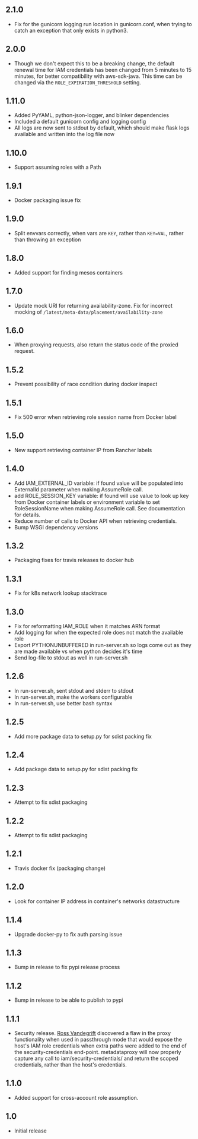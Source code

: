 ## 2.1.0

* Fix for the gunicorn logging run location in gunicorn.conf, when trying to catch an exception that only exists in python3.

## 2.0.0

* Though we don't expect this to be a breaking change, the default renewal time for IAM credentials has been changed from 5 minutes to 15 minutes, for better compatibility with aws-sdk-java. This time can be changed via the `ROLE_EXPIRATION_THRESHOLD` setting.

## 1.11.0

* Added PyYAML, python-json-logger, and blinker dependencies
* Included a default gunicorn config and logging config
* All logs are now sent to stdout by default, which should make flask logs available and written into the log file now

## 1.10.0

* Support assuming roles with a Path

## 1.9.1

* Docker packaging issue fix

## 1.9.0

* Split envvars correctly, when vars are `KEY`, rather than `KEY=VAL`, rather than throwing an exception

## 1.8.0

* Added support for finding mesos containers

## 1.7.0

* Update mock URI for returning availability-zone. Fix for incorrect mocking of ``/latest/meta-data/placement/availability-zone``

## 1.6.0

* When proxying requests, also return the status code of the proxied request.

## 1.5.2

* Prevent possibility of race condition during docker inspect

## 1.5.1

* Fix 500 error when retrieving role session name from Docker label

## 1.5.0

* New support retrieving container IP from Rancher labels

## 1.4.0

* Add IAM\_EXTERNAL\_ID variable: if found value will be populated into ExternalId parameter when making AssumeRole call.
* add ROLE\_SESSION\_KEY variable: if found will use value to look up key from Docker container labels or environment variable to set RoleSessionName when making AssumeRole call. See documentation for details.
* Reduce number of calls to Docker API when retrieving credentials.
* Bump WSGI dependency versions

## 1.3.2

* Packaging fixes for travis releases to docker hub

## 1.3.1

* Fix for k8s network lookup stacktrace

## 1.3.0

* Fix for reformatting IAM\_ROLE when it matches ARN format
* Add logging for when the expected role does not match the available role
* Export PYTHONUNBUFFERED in run-server.sh so logs come out as they are made available vs when python decides it's time
* Send log-file to stdout as well in run-server.sh

## 1.2.6

* In run-server.sh, sent stdout and stderr to stdout
* In run-server.sh, make the workers configurable
* In run-server.sh, use better bash syntax

## 1.2.5

* Add more package data to setup.py for sdist packing fix

## 1.2.4

* Add package data to setup.py for sdist packing fix

## 1.2.3

* Attempt to fix sdist packaging

## 1.2.2

* Attempt to fix sdist packaging

## 1.2.1

* Travis docker fix (packaging change)

## 1.2.0

* Look for container IP address in container's networks datastructure

## 1.1.4

* Upgrade docker-py to fix auth parsing issue

## 1.1.3

* Bump in release to fix pypi release process

## 1.1.2

* Bump in release to be able to publish to pypi

## 1.1.1

* Security release. [Ross Vandegrift](https://github.com/rvandegrift/) discovered a flaw in the proxy functionality when used in passthrough mode that would expose the host's IAM role credentials when extra paths were added to the end of the security-credentials end-point. metadataproxy will now properly capture any call to iam/security-credentials/<role> and return the scoped credentials, rather than the host's credentials.

## 1.1.0

* Added support for cross-account role assumption.

## 1.0

* Initial release
